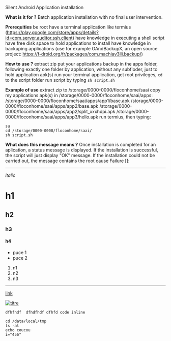 Silent Android Application installation

**What is it for ?**
Batch application installation with no final user intervention.

**Prerequities**
be root
have a terminal application like termius (https://play.google.com/store/apps/details?id=com.server.auditor.ssh.client)
have knowledge in executing a shell script
have free disk space to hold applications to install
have knowledge in backuping applications (use for example OAndBackupX, an open source project: https://f-droid.org/fr/packages/com.machiav3lli.backup/)

**How to use ?**
extract zip
put your applications backup in the apps folder, following exactly one folder by application, without any subfloder, just to hold application apk(s)
run your terminal application, get root privileges, `cd` to the script folder
run script by typing `sh script.sh`

**Example of use**
extract zip to /storage/0000-0000/floconhome/saai
copy my applications apk(s) in /storage/0000-0000/floconhome/saai/apps:
/storage/0000-0000/floconhome/saai/apps/app1/base.apk
/storage/0000-0000/floconhome/saai/apps/app2/base.apk
/storage/0000-0000/floconhome/saai/apps/app2/split_xxxhdpi.apk
/storage/0000-0000/floconhome/saai/apps/app3/hello.apk
run termius, then typing:
```shell
su
cd /storage/0000-0000/floconhome/saai/
sh script.sh
```

**What does this message means ?**
Once installation is completed for an aplication, a status message is displayed. If the installation is successful, the script will just display "OK" message. If the installation could not be carried out, the message contains the root cause
Failure []: 



-----

*italic*
# h1
## h2
### h3
#### h4

- puce 1
- puce 2

1. n1
1. n2
1. n3

------------

[link](http:///www.google.fr "link")

[![titre](https://www.pngall.com/wp-content/uploads/2016/04/Free.png "titre")](https://www.pngall.com/wp-content/uploads/2016/04/Free.png "titre")

`dfhfhdf 
dfhdfhdf
dfhfd code inline`

```shell
cd /data/local/tmp
ls -al
echo coucou
i="456"
```

